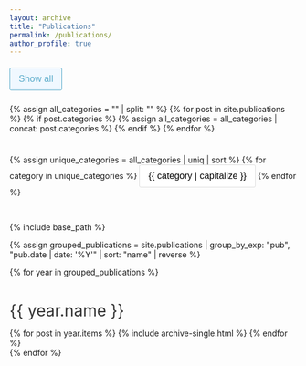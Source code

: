 ```yaml
---
layout: archive
title: "Publications"
permalink: /publications/
author_profile: true
---
```


<div class="filter-buttons">
  <button class="filter-btn active" data-filter="all">Show all</button>
  
  {% assign all_categories = "" | split: "" %}
  {% for post in site.publications %}
    {% if post.categories %}
      {% assign all_categories = all_categories | concat: post.categories %}
    {% endif %}
  {% endfor %}
  
  {% assign unique_categories = all_categories | uniq | sort %}
  {% for category in unique_categories %}
    <button class="filter-btn" data-filter="{{ category }}">{{ category | capitalize }}</button>
  {% endfor %}
</div>

<style>
  .filter-buttons {
    display: flex;
    flex-wrap: wrap;
    gap: 10px;
    margin: 20px 0 30px 0;
  }

  .filter-btn {
    padding: 10px 15px;
    background-color: white;
    border: 1px solid #ddd;
    border-radius: 3px;
    cursor: pointer;
    font-size: 16px;
    transition: all 0.3s ease;
    min-width: 80px;
    text-align: center;
  }

  .filter-btn:hover {
    background-color: #f5f5f5;
  }

  .filter-btn.active {
    background-color: #f0f8ff !important;
    color: #5aabca !important; 
    border-color: #5aabca !important;
  }
  
  /* Style for year headings */
  .year-heading {
    font-size: 2em;
    color: #333;
    margin-top: 1.5em;
    margin-bottom: 0.5em;
    font-weight: normal;
  }
</style>

<script src="{{ site.baseurl }}/assets/js/filter.js"></script>

{% include base_path %}

{% assign grouped_publications = site.publications | group_by_exp: "pub", "pub.date | date: '%Y'" | sort: "name" | reverse %}

{% for year in grouped_publications %}
  <h2 class="year-heading">{{ year.name }}</h2>
  <div class="publications-year" data-year="{{ year.name }}">
    {% for post in year.items %}
      {% include archive-single.html %}
    {% endfor %}
  </div>
{% endfor %}